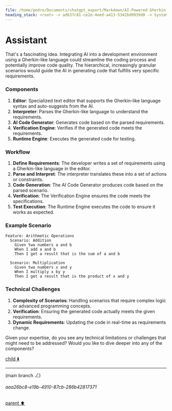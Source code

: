 ```yaml
---
file: /home/pedro/Documents/chatgpt_export/Markdown/AI-Powered Gherkin Code Generation.md
heading_stack: <root> -> ad637c81-ce2e-4eed-a413-5342bd0939d0 -> System -> 79f1e67d-d1e4-49bc-b57d-ff497c221f8e -> System -> aaa27da6-165f-43a9-bc65-814748f78b95 -> User -> 2d7ccacf-fe33-4431-a8a7-9b74c1c1f217 -> Assistant
---
```

# Assistant

That's a fascinating idea. Integrating AI into a development environment using a Gherkin-like language could streamline the coding process and potentially improve code quality. The hierarchical, increasingly granular scenarios would guide the AI in generating code that fulfills very specific requirements.

### Components
1. **Editor**: Specialized text editor that supports the Gherkin-like language syntax and auto-suggests from the AI.
2. **Interpreter**: Parses the Gherkin-like language to understand the requirements.
3. **AI Code Generator**: Generates code based on the parsed requirements.
4. **Verification Engine**: Verifies if the generated code meets the requirements.
5. **Runtime Engine**: Executes the generated code for testing.

### Workflow
1. **Define Requirements**: The developer writes a set of requirements using a Gherkin-like language in the editor.
2. **Parse and Interpret**: The interpreter translates these into a set of actions or constraints.
3. **Code Generation**: The AI Code Generator produces code based on the parsed scenario.
4. **Verification**: The Verification Engine ensures the code meets the specifications.
5. **Test Execution**: The Runtime Engine executes the code to ensure it works as expected.

### Example Scenario
```gherkin
Feature: Arithmetic Operations
  Scenario: Addition
    Given two numbers a and b
    When I add a and b
    Then I get a result that is the sum of a and b

  Scenario: Multiplication
    Given two numbers x and y
    When I multiply x by y
    Then I get a result that is the product of x and y
```

### Technical Challenges
1. **Complexity of Scenarios**: Handling scenarios that require complex logic or advanced programming concepts.
2. **Verification**: Ensuring the generated code actually meets the given requirements.
3. **Dynamic Requirements**: Updating the code in real-time as requirements change.

Given your expertise, do you see any technical limitations or challenges that might need to be addressed? Would you like to dive deeper into any of the components?

[child ⬇️](#aaa26bc8-e19b-4910-87cb-286b42817371)

---

(main branch ⎇)
###### aaa26bc8-e19b-4910-87cb-286b42817371
[parent ⬆️](#2d7ccacf-fe33-4431-a8a7-9b74c1c1f217)
